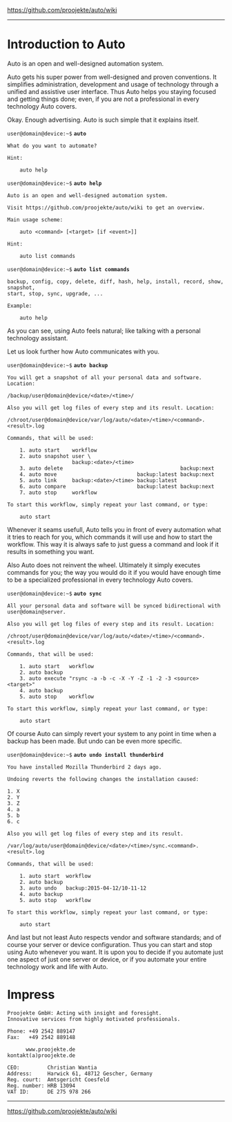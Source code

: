 https://github.com/proojekte/auto/wiki

***

# Introduction to Auto

Auto is an open and well-designed automation system.

Auto gets his super power from well-designed and proven conventions. It simplifies administration, development and usage of technology through a unified and assistive user interface. Thus Auto helps you staying focused and getting things done; even, if you are not a professional in every technology Auto covers.

Okay. Enough advertising. Auto is such simple that it explains itself.

`user@domain@device:~$` **`auto`**

    What do you want to automate?
    
    Hint:
    
        auto help

`user@domain@device:~$` **`auto help`**

    Auto is an open and well-designed automation system.

    Visit https://github.com/proojekte/auto/wiki to get an overview.

    Main usage scheme:

        auto <command> [<target> [if <event>]]
    
    Hint:
    
        auto list commands

`user@domain@device:~$` **`auto list commands`**

    backup, config, copy, delete, diff, hash, help, install, record, show, snapshot,
    start, stop, sync, upgrade, ...
    
    Example:
    
        auto help

As you can see, using Auto feels natural; like talking with a personal technology assistant.

Let us look further how Auto communicates with you.

`user@domain@device:~$` **`auto backup`**

    You will get a snapshot of all your personal data and software. Location:

    /backup/user@domain@device/<date>/<time>/

    Also you will get log files of every step and its result. Location:

    /chroot/user@domain@device/var/log/auto/<date>/<time>/<command>.<result>.log

    Commands, that will be used:

        1. auto start    workflow
        2. auto snapshot user \
                         backup:<date>/<time>
        3. auto delete                                      backup:next
        4. auto move                          backup:latest backup:next
        5. auto link     backup:<date>/<time> backup:latest
        6. auto compare                       backup:latest backup:next
        7. auto stop     workflow

    To start this workflow, simply repeat your last command, or type:

        auto start

Whenever it seams usefull, Auto tells you in front of every automation what it tries to reach for you, which commands it will use and how to start the workflow. This way it is always safe to just guess a command and look if it results in something you want.

Also Auto does not reinvent the wheel. Ultimately it simply executes commands for you; the way you would do it if you would have enough time to be a specialized professional in every technology Auto covers.

`user@domain@device:~$` **`auto sync`**

    All your personal data and software will be synced bidirectional with
    user@domain@server.

    Also you will get log files of every step and its result. Location:

    /chroot/user@domain@device/var/log/auto/<date>/<time>/<command>.<result>.log

    Commands, that will be used:

        1. auto start   workflow
        2. auto backup
        3. auto execute "rsync -a -b -c -X -Y -Z -1 -2 -3 <source> <target>"
        4. auto backup
        5. auto stop    workflow

    To start this workflow, simply repeat your last command, or type:

        auto start

Of course Auto can simply revert your system to any point in time when a backup has been made. But undo can be even more specific.

`user@domain@device:~$` **`auto undo install thunderbird`**

    You have installed Mozilla Thunderbird 2 days ago.

    Undoing reverts the following changes the installation caused:

    1. X
    2. Y
    3. Z
    4. a
    5. b
    6. c

    Also you will get log files of every step and its result.

    /var/log/auto/user@domain@device/<date>/<time>/sync.<command>.<result>.log

    Commands, that will be used:

        1. auto start  workflow
        2. auto backup
        3. auto undo   backup:2015-04-12/10-11-12
        4. auto backup
        5. auto stop   workflow

    To start this workflow, simply repeat your last command, or type:

        auto start

And last but not least Auto respects vendor and software standards; and of course your server or device configuration. Thus you can start and stop using Auto whenever you want. It is upon you to decide if you automate just one aspect of just one server or device, or if you automate your entire technology work and life with Auto.

# Impress

    Proojekte GmbH: Acting with insight and foresight.
    Innovative services from highly motivated professionals.
    
    Phone: +49 2542 889147
    Fax:   +49 2542 889148
    
          www.proojekte.de
    kontakt(a)proojekte.de
    
    CEO:         Christian Wantia
    Address:     Harwick 61, 48712 Gescher, Germany
    Reg. court:  Amtsgericht Coesfeld
    Reg. number: HRB 13094
    VAT ID:      DE 275 978 266

***

https://github.com/proojekte/auto/wiki
